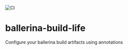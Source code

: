 ![CI](https://github.com/grahnj/ballerina-build-life/workflows/CI/badge.svg?event=push)

# ballerina-build-life

Configure your ballerina build artifacts using annotations
